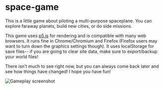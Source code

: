 # space-game

This is a little game about piloting a multi-purpose spaceplane. You can explore faraway planets, build new cities, or do side missions.

This game uses [p5.js](https://p5js.org/) for rendering and is compatible with many web browsers. It runs fine in Chrome/Chromium and Firefox (Firefox users may want to turn down the graphics settings though). It uses localStorage for save files-- if you are going to clear site data, make sure to export/backup your world files!

There isn't much to see right now, but you can always come back later and see how things have changed! I hope you have fun!

![Gameplay screenshot](https://i.imgur.com/Dxu0XnI.png)
